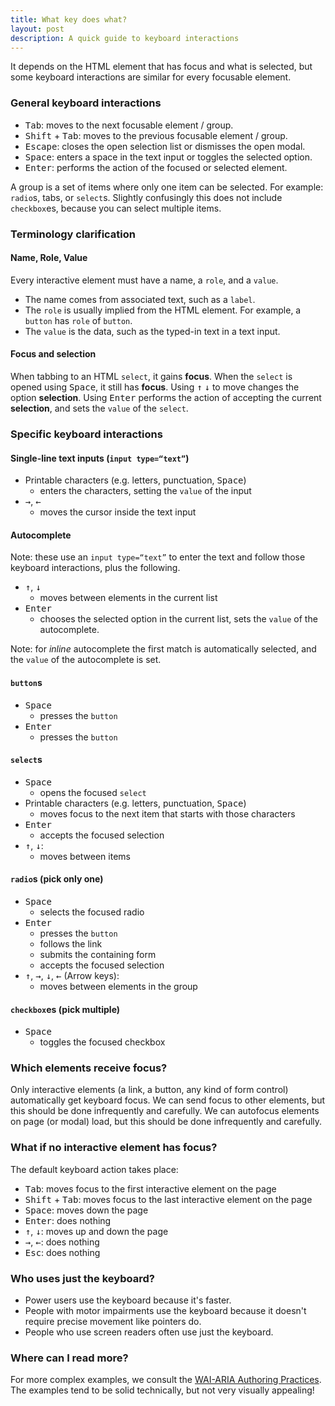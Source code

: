 ```yaml
---
title: What key does what?
layout: post
description: A quick guide to keyboard interactions
---
```


It depends on the HTML element that has focus and what is selected, but some keyboard interactions are similar for every focusable element.

### General keyboard interactions

- <kbd>Tab</kbd>: moves to the next focusable element / group.
- <kbd>Shift</kbd> + <kbd>Tab</kbd>: moves to the previous focusable element / group.
- <kbd>Escape</kbd>: closes the open selection list or dismisses the open modal.
- <kbd>Space</kbd>: enters a space in the text input or toggles the selected option.
- <kbd>Enter</kbd>: performs the action of the focused or selected element.

A group is a set of items where only one item can be selected. For example: `radio`s, tabs, or `select`s. Slightly confusingly this does not include `checkbox`es, because you can select multiple items.

### Terminology clarification

#### Name, Role, Value

Every interactive element must have a name, a `role`, and a `value`.

- The name comes from associated text, such as a `label`.
- The `role` is usually implied from the HTML element. For example, a `button` has `role` of `button`.
- The `value` is the data, such as the typed-in text in a text input.

#### Focus and selection

When tabbing to an HTML `select`, it gains **focus**. When the `select` is opened using <kbd>Space</kbd>, it still has **focus**. Using <kbd>↑</kbd> <kbd>↓</kbd> to move changes the option **selection**. Using <kbd>Enter</kbd> performs the action of accepting the current **selection**, and sets the `value` of the `select`.

### Specific keyboard interactions

#### Single-line text inputs (`input type=“text”`)

- Printable characters (e.g. letters, punctuation, <kbd>Space</kbd>)
  - enters the characters, setting the `value` of the input
- <kbd>→</kbd>, <kbd>←</kbd>
  - moves the cursor inside the text input

#### Autocomplete

Note: these use an `input type=“text”` to enter the text and follow those keyboard interactions, plus the following.

- <kbd>↑</kbd>, <kbd>↓</kbd>
  - moves between elements in the current list
- <kbd>Enter</kbd>
  - chooses the selected option in the current list, sets the `value` of the autocomplete.

Note: for _inline_ autocomplete the first match is automatically selected, and the `value` of the autocomplete is set.

#### `button`s

- <kbd>Space</kbd>
  - presses the `button`
- <kbd>Enter</kbd>
  - presses the `button`

#### `select`s

- <kbd>Space</kbd>
  - opens the focused `select`
- Printable characters (e.g. letters, punctuation, <kbd>Space</kbd>)
  - moves focus to the next item that starts with those characters
- <kbd>Enter</kbd>
  - accepts the focused selection
- <kbd>↑</kbd>, <kbd>↓</kbd>:
  - moves between items

#### `radio`s (pick only one)

- <kbd>Space</kbd>
  - selects the focused radio
- <kbd>Enter</kbd>
  - presses the `button`
  - follows the link
  - submits the containing form
  - accepts the focused selection
- <kbd>↑</kbd>, <kbd>→</kbd>, <kbd>↓</kbd>, <kbd>←</kbd> (Arrow keys):
  - moves between elements in the group

#### `checkbox`es (pick multiple)

- <kbd>Space</kbd>
  - toggles the focused checkbox

### Which elements receive focus?

Only interactive elements (a link, a button, any kind of form control) automatically get keyboard focus. We can send focus to other elements, but this should be done infrequently and carefully. We can autofocus elements on page (or modal) load, but this should be done infrequently and carefully.

### What if no interactive element has focus?

The default keyboard action takes place:

- <kbd>Tab</kbd>: moves focus to the first interactive element on the page
- <kbd>Shift</kbd> + <kbd>Tab</kbd>: moves focus to the last interactive element on the page
- <kbd>Space</kbd>: moves down the page
- <kbd>Enter</kbd>: does nothing
- <kbd>↑</kbd>, <kbd>↓</kbd>: moves up and down the page
- <kbd>→</kbd>, <kbd>←</kbd>: does nothing
- <kbd>Esc</kbd>: does nothing

### Who uses just the keyboard?

- Power users use the keyboard because it's faster.
- People with motor impairments use the keyboard because it doesn't require precise movement like pointers do.
- People who use screen readers often use just the keyboard.

### Where can I read more?

For more complex examples, we consult the [WAI-ARIA Authoring Practices](https://www.w3.org/TR/wai-aria-practices-1.2/). The examples tend to be solid technically, but not very visually appealing!
